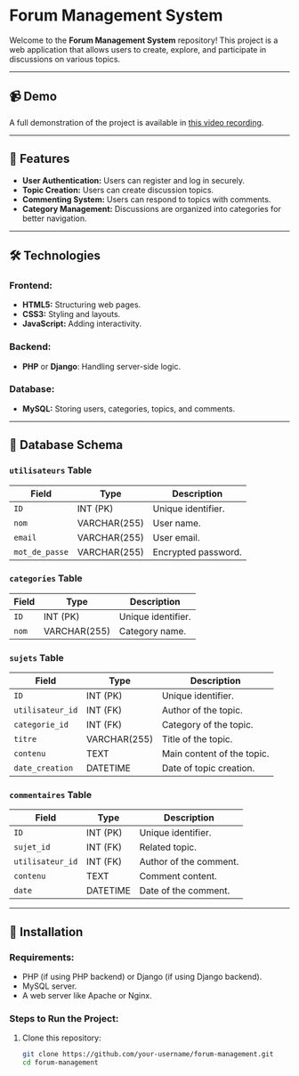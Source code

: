 # Forum Management System

Welcome to the **Forum Management System** repository! This project is a web application that allows users to create, explore, and participate in discussions on various topics.  

---

## 📹 Demo  
A full demonstration of the project is available in [this video recording](#urlOfVideo).  

---

## 🌟 Features  

- **User Authentication:** Users can register and log in securely.  
- **Topic Creation:** Users can create discussion topics.  
- **Commenting System:** Users can respond to topics with comments.  
- **Category Management:** Discussions are organized into categories for better navigation.  

---

## 🛠️ Technologies  

### **Frontend:**  
- **HTML5:** Structuring web pages.  
- **CSS3:** Styling and layouts.  
- **JavaScript:** Adding interactivity.  

### **Backend:**  
- **PHP** or **Django**: Handling server-side logic.  

### **Database:**  
- **MySQL:** Storing users, categories, topics, and comments.  

---

## 📂 Database Schema  

### **`utilisateurs` Table**  
| Field           | Type          | Description             |  
|------------------|---------------|-------------------------|  
| `ID`            | INT (PK)      | Unique identifier.      |  
| `nom`           | VARCHAR(255)  | User name.              |  
| `email`         | VARCHAR(255)  | User email.             |  
| `mot_de_passe`  | VARCHAR(255)  | Encrypted password.     |  

### **`categories` Table**  
| Field   | Type         | Description        |  
|---------|--------------|--------------------|  
| `ID`    | INT (PK)     | Unique identifier. |  
| `nom`   | VARCHAR(255) | Category name.     |  

### **`sujets` Table**  
| Field           | Type          | Description                      |  
|------------------|---------------|----------------------------------|  
| `ID`            | INT (PK)      | Unique identifier.              |  
| `utilisateur_id`| INT (FK)      | Author of the topic.            |  
| `categorie_id`  | INT (FK)      | Category of the topic.          |  
| `titre`         | VARCHAR(255)  | Title of the topic.             |  
| `contenu`       | TEXT          | Main content of the topic.      |  
| `date_creation` | DATETIME      | Date of topic creation.         |  

### **`commentaires` Table**  
| Field           | Type          | Description                      |  
|------------------|---------------|----------------------------------|  
| `ID`            | INT (PK)      | Unique identifier.              |  
| `sujet_id`      | INT (FK)      | Related topic.                  |  
| `utilisateur_id`| INT (FK)      | Author of the comment.          |  
| `contenu`       | TEXT          | Comment content.                |  
| `date`          | DATETIME      | Date of the comment.            |  

---

## 🚀 Installation  

### **Requirements:**  
- PHP (if using PHP backend) or Django (if using Django backend).  
- MySQL server.  
- A web server like Apache or Nginx.  

### **Steps to Run the Project:**  
1. Clone this repository:  
   ```bash  
   git clone https://github.com/your-username/forum-management.git  
   cd forum-management  
